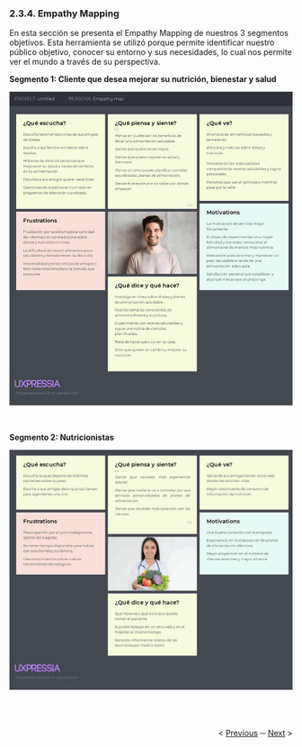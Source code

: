 <h3>2.3.4. Empathy Mapping</h3>
En esta sección se presenta el Empathy Mapping de nuestros 3 segmentos objetivos. Esta herramienta se utilizó porque permite identificar nuestro público objetivo, conocer su entorno y sus necesidades, lo cual nos permite ver el mundo a través de su perspectiva.

</br>
<p align="left"><strong>Segmento 1: Cliente que desea mejorar su nutrición, bienestar y salud </strong> </p>

<p align="center">
   <img src="../images/empathy-mapping/client-empathy-map.png" >
</p><br>

<p align="left"><strong>Segmento 2: Nutricionistas </strong> </p>

<p align="center">
   <img src="../images/empathy-mapping/nutritionist-empathy-map.png" >
</p><br>

<div display="flex" align="right" >
   </br></br>
   &lt;
   <a href="./5-user-journey-mapping.md">Previous</a>
   &boxh;
   <a href="./7-as-is.md">Next</a>
   &gt;
   </br></br>
</div>
